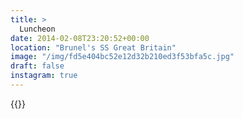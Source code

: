 ```yaml
---
title: >
  Luncheon
date: 2014-02-08T23:20:52+00:00
location: "Brunel's SS Great Britain"
image: "/img/fd5e404bc52e12d32b210ed3f53bfa5c.jpg"
draft: false
instagram: true
---
```


{{<photo src="/img/fd5e404bc52e12d32b210ed3f53bfa5c.jpg">}}
